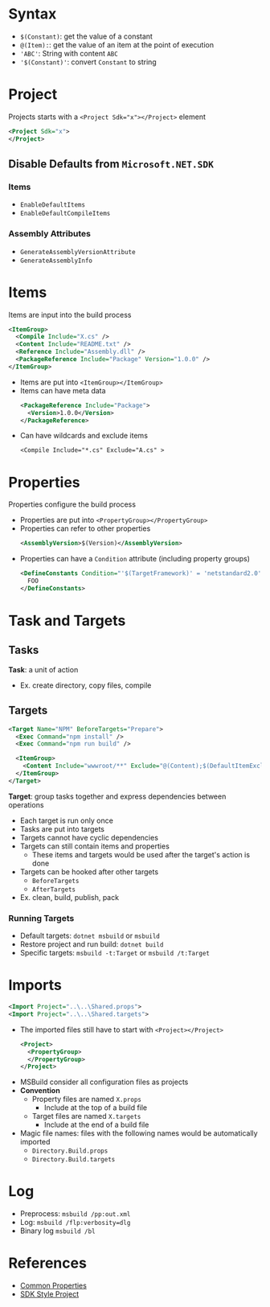 # Syntax

- `$(Constant)`: get the value of a constant
- `@(Item):`: get the value of an item at the point of execution
- `'ABC'`: String with content `ABC`
- `'$(Constant)'`: convert `Constant` to string

# Project

Projects starts with a `<Project Sdk="x"></Project>` element

```xml
<Project Sdk="x">
</Project>
```

## Disable Defaults from `Microsoft.NET.SDK`

### Items

- `EnableDefaultItems`
- `EnableDefaultCompileItems`

### Assembly Attributes

- `GenerateAssemblyVersionAttribute`
- `GenerateAssemblyInfo`

# Items

Items are input into the build process

```xml
<ItemGroup>
  <Compile Include="X.cs" />
  <Content Include="README.txt" />
  <Reference Include="Assembly.dll" />
  <PackageReference Include="Package" Version="1.0.0" />
</ItemGroup>
```

- Items are put into `<ItemGroup></ItemGroup>`
- Items can have meta data
  ```xml
  <PackageReference Include="Package">
    <Version>1.0.0</Version>
  </PackageReference>
  ```
- Can have wildcards and exclude items
  ```
  <Compile Include="*.cs" Exclude="A.cs" >
  ```

# Properties

Properties configure the build process

- Properties are put into `<PropertyGroup></PropertyGroup>`
- Properties can refer to other properties
  ```xml
  <AssemblyVersion>$(Version)</AssemblyVersion>
  ```
- Properties can have a `Condition` attribute (including property groups)
  ```xml
  <DefineConstants Condition="'$(TargetFramework)' = 'netstandard2.0'">
    FOO
  </DefineConstants>
  ```

# Task and Targets

## Tasks

**Task**: a unit of action

- Ex. create directory, copy files, compile

## Targets

```xml
<Target Name="NPM" BeforeTargets="Prepare">
  <Exec Command="npm install" />
  <Exec Command="npm run build" />

  <ItemGroup>
    <Content Include="wwwroot/**" Exclude="@(Content);$(DefaultItemExcludes)" />
  </ItemGroup>
</Target>
```

**Target**: group tasks together and express dependencies between operations

- Each target is run only once
- Tasks are put into targets
- Targets cannot have cyclic dependencies
- Targets can still contain items and properties
  - These items and targets would be used after the target's action is done
- Targets can be hooked after other targets
  - `BeforeTargets`
  - `AfterTargets`
- Ex. clean, build, publish, pack

### Running Targets

- Default targets: `dotnet msbuild` or `msbuild`
- Restore project and run build: `dotnet build`
- Specific targets: `msbuild -t:Target` or `msbuild /t:Target`

# Imports

```xml
<Import Project="..\..\Shared.props">
<Import Project="..\..\Shared.targets">
```

- The imported files still have to start with `<Project></Project>`
  ```xml
  <Project>
    <PropertyGroup>
    </PropertyGroup>
  </Project>
  ```
- MSBuild consider all configuration files as projects
- **Convention**
  - Property files are named `X.props`
    - Include at the top of a build file
  - Target files are named `X.targets`
    - Include at the end of a build file
- Magic file names: files with the following names would be automatically
  imported
  - `Directory.Build.props`
  - `Directory.Build.targets`

# Log

- Preprocess: `msbuild /pp:out.xml`
- Log: `msbuild /flp:verbosity=dlg`
- Binary log `msbuild /bl`

# References

- [Common Properties](https://docs.microsoft.com/en-us/visualstudio/msbuild/common-msbuild-project-properties?view=vs-2019)
- [SDK Style Project](https://docs.microsoft.com/en-us/dotnet/core/project-sdk/overview)
